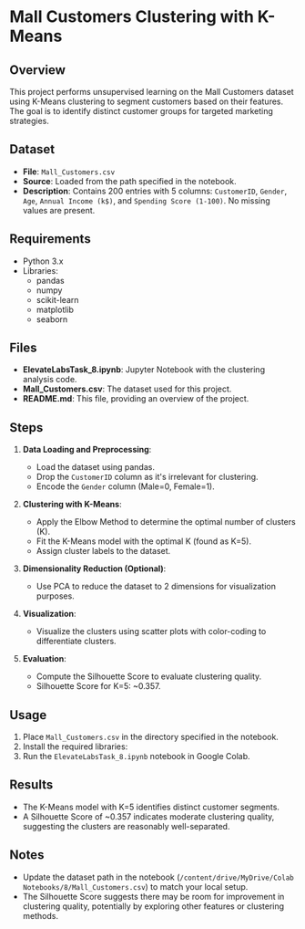 # Mall Customers Clustering with K-Means

## Overview
This project performs unsupervised learning on the Mall Customers dataset using K-Means clustering to segment customers based on their features. The goal is to identify distinct customer groups for targeted marketing strategies.

## Dataset
- **File**: `Mall_Customers.csv`
- **Source**: Loaded from the path specified in the notebook.
- **Description**: Contains 200 entries with 5 columns: `CustomerID`, `Gender`, `Age`, `Annual Income (k$)`, and `Spending Score (1-100)`. No missing values are present.

## Requirements
- Python 3.x
- Libraries:
  - pandas
  - numpy
  - scikit-learn
  - matplotlib
  - seaborn

## Files
- **ElevateLabsTask_8.ipynb**: Jupyter Notebook with the clustering analysis code.
- **Mall_Customers.csv**: The dataset used for this project.
- **README.md**: This file, providing an overview of the project.

## Steps
1. **Data Loading and Preprocessing**:
   - Load the dataset using pandas.
   - Drop the `CustomerID` column as it's irrelevant for clustering.
   - Encode the `Gender` column (Male=0, Female=1).

2. **Clustering with K-Means**:
   - Apply the Elbow Method to determine the optimal number of clusters (K).
   - Fit the K-Means model with the optimal K (found as K=5).
   - Assign cluster labels to the dataset.

3. **Dimensionality Reduction (Optional)**:
   - Use PCA to reduce the dataset to 2 dimensions for visualization purposes.

4. **Visualization**:
   - Visualize the clusters using scatter plots with color-coding to differentiate clusters.

5. **Evaluation**:
   - Compute the Silhouette Score to evaluate clustering quality.
   - Silhouette Score for K=5: ~0.357.

## Usage
1. Place `Mall_Customers.csv` in the directory specified in the notebook.
2. Install the required libraries:
3. Run the `ElevateLabsTask_8.ipynb` notebook in Google Colab.

## Results
- The K-Means model with K=5 identifies distinct customer segments.
- A Silhouette Score of ~0.357 indicates moderate clustering quality, suggesting the clusters are reasonably well-separated.

## Notes
- Update the dataset path in the notebook (`/content/drive/MyDrive/Colab Notebooks/8/Mall_Customers.csv`) to match your local setup.
- The Silhouette Score suggests there may be room for improvement in clustering quality, potentially by exploring other features or clustering methods.
